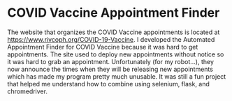 # COVID Vaccine Appointment Finder

 The website that organizes the COVID Vaccine appointments is located at https://www.rivcoph.org/COVID-19-Vaccine.  I developed the Automated Appointment Finder for COVID Vaccine because it was hard to get appointments.  The site used to deploy new appointments without notice so it was hard to grab an appointment.  Unfortunately (for my robot...), they now announce the times when they will be releasing new appointments which has made my program pretty much unusable.  It was still a fun project that helped me understand how to combine using selenium, flask, and chromedriver.
